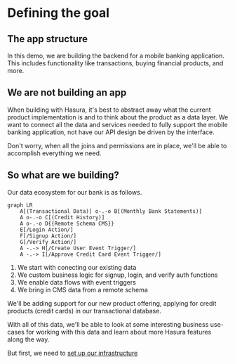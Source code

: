 # Defining the goal

## The app structure

In this demo, we are building the backend for a mobile banking application. This includes functionality like transactions, buying financial products, and more.

## We are not building an app

When building with Hasura, it's best to abstract away what the current product implementation is and to think about the product as a data layer. We want to connect all the data and services needed to fully support the mobile banking application, not have our API design be driven by the interface.

Don't worry, when all the joins and permissions are in place, we'll be able to accomplish everything we need.

## So what are we building?

Our data ecosystem for our bank is as follows.

```mermaid
graph LR
    A[(Transactional Data)] o-.-o B[(Monthly Bank Statements)]
    A o-.-o C[(Credit History)]
    A o-.-o D{{Remote Schema CMS}}
    E[/Login Action/]
    F[/Signup Action/]
    G[/Verify Action/]
    A -.-> H[/Create User Event Trigger/]
    A -.-> I[/Approve Credit Card Event Trigger/]
```

1. We start with conecting our existing data
2. We custom business logic for signup, login, and verify auth functions
3. We enable data flows with event triggers
4. We bring in CMS data from a remote schema

We'll be adding support for our new product offering, applying for credit products (credit cards) in our transactional database.

With all of this data, we'll be able to look at some interesting business use-cases for working with this data and learn about more Hasura features along the way.

But first, we need to [set up our infrastructure](/guide/02-infrastructure/Readme.md)

